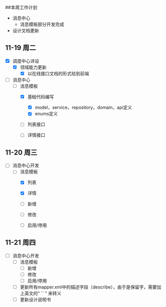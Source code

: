##本周工作计划

* 消息中心
  * 消息模板部分开发完成
* 设计文档更新



## 11-19 周二

* [x] 调度中心详设
  * [x] 领域能力更新
    * [x] 以在线接口文档的形式给到前端
* [ ] 消息中心
  * [ ] 消息模板
    * [x] 基础代码编写
      * [x] model，service，repository，domain，api定义
      * [x] enums定义
    * [ ] 列表接口
    * [ ] 详情接口



## 11-20 周三

* [ ] 消息中心开发
  * [ ] 消息模板
    * [x] 列表
    * [x] 详情
    * [ ] 新增
    * [ ] 修改
    * [ ] 启用/停用



## 11-21 周四

* [ ] 消息中心开发
  * [ ] 消息模板
    * [ ] 新增
    * [ ] 修改
    * [ ] 启用/停用
  * [ ] 更新所有mapper.xml中的描述字段（describe），由于是保留字，需要加上英文的“ `` ” 来转义
  * [ ] 更新设计说明书